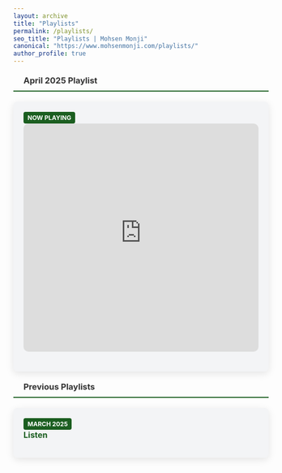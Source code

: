 ```yaml
---
layout: archive
title: "Playlists"
permalink: /playlists/
seo_title: "Playlists | Mohsen Monji"
canonical: "https://www.mohsenmonji.com/playlists/"
author_profile: true
---
```


<style>
  h3 {
    border-bottom: 2px solid #1B5E20;
    font-weight: bold;
    padding-bottom: 10px;
    margin-top: 20px;
    margin-bottom: 20px;
    display: flex;
    align-items: center;
    gap: 10px;
    color: #333;
  }
  .playlist-section {
    margin-top: 20px;
    margin-bottom: 40px;
  }
  .playlist-card {
    border-radius: 8px;
    padding: 20px;
    margin-bottom: 20px;
    color: #333333;
    box-shadow: 0px 4px 15px rgba(0, 0, 0, 0.1);
    transition: transform 0.3s ease, box-shadow 0.3s ease;
    text-align: justify;
  }
  .playlist-card:hover {
    transform: translateY(-5px);
    box-shadow: 0px 8px 20px rgba(0, 0, 0, 0.2);
  }
  .playlist-card:nth-child(odd) {
    background-color: #E3F2FD;
  }
  .playlist-card:nth-child(even) {
    background-color: #F3F4F6;
  }
  .playlist-card ul {
    list-style: none;
    padding: 0;
    margin: 0;
  }
  .playlist-card ul li {
    margin-bottom: 15px;
    font-size: 1rem;
  }
  .playlist-card ul li a {
    color: #1B5E20;
    text-decoration: none;
    font-weight: bold;
  }
  .playlist-card ul li a:hover {
    text-decoration: underline;
  }
  .tag {
    display: inline-block;
    background: #1B5E20;
    color: #FFFFFF;
    padding: 4px 8px;
    font-size: 12px;
    border-radius: 4px;
    margin-right: 8px;
    text-transform: uppercase;
    font-weight: bold;
  }
  .icon {
    margin-right: 10px;
    color: #1B5E20;
  }
</style>

<div class="playlist-section">
  <h3><i class="fas fa-music icon"></i> April 2025 Playlist</h3>
  <div class="playlist-card">
    <span class="tag">Now Playing</span>
    <ul>
      <li>
        <iframe allow="autoplay *; encrypted-media *; fullscreen *; clipboard-write"
                frameborder="0"
                height="450"
                style="width:100%;max-width:660px;overflow:hidden;border-radius:10px;"
                sandbox="allow-forms allow-popups allow-same-origin allow-scripts allow-storage-access-by-user-activation allow-top-navigation-by-user-activation"
                src="https://embed.music.apple.com/ca/playlist/april-2025/pl.u-aZb0NJvs1Evkzgb">
        </iframe>
      </li>
    </ul>
  </div>

  <h3><i class="fas fa-history icon"></i> Previous Playlists</h3>
  <div class="playlist-card">
    <span class="tag">March 2025</span>
    <ul>
      <li>
        <a href="https://music.apple.com/ca/playlist/march-2025/pl.u-11zBJWySN0BzjGq" target="_blank">Listen</a>
      </li>
    </ul>
  </div>
</div>